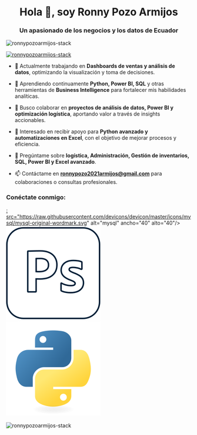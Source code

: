 <h1 align="center">Hola 👋, soy Ronny Pozo Armijos</h1>
<h3 align="center">Un apasionado de los negocios y los datos de Ecuador</h3>

<p align="left"> <img src="https://komarev.com/ghpvc/?username=ronnypozoarmijos-stack&label=Profile%20views&color=0e75b6&style=flat" alt="ronnypozoarmijos-stack" /> </p>

<p align="left"> <a href="https://github.com/ryo-ma/github-profile-trophy"><img src="https://github-profile-trophy.vercel.app/?username=ronnypozoarmijos-stack" alt="ronnypozoarmijos-stack" /></a> </p>

- 🔭 Actualmente trabajando en **Dashboards de ventas y análisis de datos**, optimizando la visualización y toma de decisiones.  

- 🌱 Aprendiendo continuamente **Python, Power BI, SQL** y otras herramientas de **Business Intelligence** para fortalecer mis habilidades analíticas.  

- 👯 Busco colaborar en **proyectos de análisis de datos, Power BI y optimización logística**, aportando valor a través de insights accionables.  

- 🤝 Interesado en recibir apoyo para **Python avanzado y automatizaciones en Excel**, con el objetivo de mejorar procesos y eficiencia.  

- 💬 Pregúntame sobre **logística, Administración, Gestión de inventarios, SQL, Power BI y Excel avanzado**.  

- 📫 Contáctame en **[ronnypozo2021armijos@gmail.com](mailto:ronnypozo2021armijos@gmail.com)** para colaboraciones o consultas profesionales.


<h3 align="left">Conéctate conmigo:</h3>
<p align="left">
<a href="https://linkedin.com/in/https://www.linkedin.com/in/ronny-pozo-armijos/" target="blank"><img align="center"
Lenguajes y herramientas

:
src="https://raw.githubusercontent.com/devicons/devicon/master/icons/mysql/mysql-original-wordmark.svg" alt="mysql" ancho="40" alto="40"/> </a> <a href="https://www.photoshop.com/es" target="_blank" rel="noreferrer"> <img src="https://raw.githubusercontent.com/devicons/devicon/master/icons/photoshop/photoshop-line.svg" alt="photoshop" ancho="40" alto="40"/> </a> <a href="https://www.python.org" target="_blank" rel="noreferrer"> <img src="https://raw.githubusercontent.com/devicons/devicon/master/icons/python/python-original.svg" alt="python" ancho="40" alto="40"/> </a> </p>

<p><img align="center" src="https://github-readme-stats.vercel.app/api/top-langs?username=ronnypozoarmijos-stack&show_icons=true&locale=es&layout=compact" alt="ronnypozoarmijos-stack" /></p>
